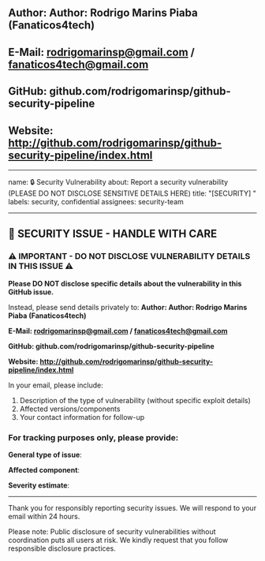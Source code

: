 ## Author: Author: Rodrigo Marins Piaba (Fanaticos4tech)

## E-Mail: rodrigomarinsp@gmail.com / fanaticos4tech@gmail.com

## GitHub: github.com/rodrigomarinsp/github-security-pipeline

## Website: http://github.com/rodrigomarinsp/github-security-pipeline/index.html

---
name: 🔒 Security Vulnerability
about: Report a security vulnerability (PLEASE DO NOT DISCLOSE SENSITIVE DETAILS HERE)
title: "[SECURITY] "
labels: security, confidential
assignees: security-team

---

## 🚨 SECURITY ISSUE - HANDLE WITH CARE

### ⚠️ IMPORTANT - DO NOT DISCLOSE VULNERABILITY DETAILS IN THIS ISSUE ⚠️

**Please DO NOT disclose specific details about the vulnerability in this GitHub issue.**

Instead, please send details privately to:
**Author: Author: Rodrigo Marins Piaba (Fanaticos4tech)**

**E-Mail: rodrigomarinsp@gmail.com / fanaticos4tech@gmail.com**

**GitHub: github.com/rodrigomarinsp/github-security-pipeline**

**Website: http://github.com/rodrigomarinsp/github-security-pipeline/index.html**

In your email, please include:

1. Description of the type of vulnerability (without specific exploit details)
2. Affected versions/components
3. Your contact information for follow-up

### For tracking purposes only, please provide:

**General type of issue**: <!-- e.g., Cross-Site Scripting, Authentication Bypass, etc. -->

**Affected component**: <!-- e.g., Web UI, API, CLI tool, GitHub Actions workflow -->

**Severity estimate**: <!-- High/Medium/Low based on your assessment -->

---

Thank you for responsibly reporting security issues.
We will respond to your email within 24 hours.

Please note: Public disclosure of security vulnerabilities without coordination puts all users at risk. We kindly request that you follow responsible disclosure practices.
